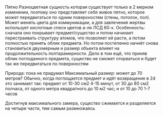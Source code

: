 Пятно
Разноцветная сущность которая существует только в 2 мерном изменении, поэтому оно представляет себя живое пятно, которое может передвигаться по одним поверхностям (стены, потолок, пол). Может менять цвета для коммуникации, а для завлечения жертвы использует кислотные спеси цветов а-ля ЛСД 60-х.
Особенность: сначала оно покрывает предмет/существо и потом начинает перестраивать структуру атомов, что позволяет ей расти, а потом полностью принять облик предмета. Но потом постепенно начнёт снова становиться двухмерным и размер объекта влияет на продолжительность полтарамерности.
Дело в том ещё, что приняв облик поглоданного предмета, существо не сможет оторваться и будет так же передвигаться по поверхностям

Природа: пока не придумал
Максимальный размер: может до 70 метров?
Обычно, когда поглощается предмет и идёт возвращение в 2d это занимает так: предмет от 10-30 см2 4-15 минут, от 30 до 80 см2 полчаса, от одного метра квадратного до 10 м2 час; и от 10 до 70 1-7 часов

Достигнув максимального замера, существо сжимается и разделяется на четыре части, тем самым размножаясь
